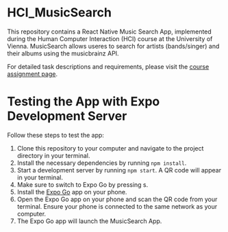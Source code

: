 # HCI_MusicSearch
This repository contains a React Native Music Search App, implemented during the Human Computer Interaction (HCI) course at the University of Vienna. MusicSearch allows useres to search for artists (bands/singer) and their albums using the musicbrainz API.

For detailed task descriptions and requirements, please visit the [course assignment page](http://vda.univie.ac.at/Teaching/HCI/23s/tasks.html#A2).

# Testing the App with Expo Development Server
Follow these steps to test the app:

1) Clone this repository to your computer and navigate to the project directory in your terminal.
2) Install the necessary dependencies by running `npm install`.
3) Start a development server by running `npm start`. A QR code will appear in your terminal.
4) Make sure to switch to Expo Go by pressing s. 
4) Install the [Expo Go](https://expo.dev/client) app on your phone.
5) Open the Expo Go app on your phone and scan the QR code from your terminal. Ensure your phone is connected to the same network as your computer.
6) The Expo Go app will launch the MusicSearch App.